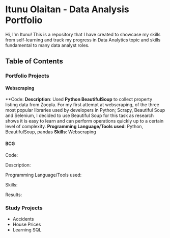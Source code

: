 # Itunu Olaitan - Data Analysis Portfolio

Hi, I'm Itunu! This is a repository that I have created to showcase my skills from self-learning and track my progress in Data Analytics topic and skills fundamental to many data analyst roles.


## Table of Contents



### Portfolio Projects


#### Webscraping 
**Code:
**Description**: Used **Python BeautifulSoup** to collect property listing data from Zoopla. For my first attempt at webscraping, of the three most popular libraries used by developers in Python; Scrapy, Beautiful Soup and Selenium, I decided to use Beautiful Soup for this task as research shows it is easy to learn and can perform operations quickly up to a certain level of complexity. 
**Programming Language/Tools used**: Python, BeautifulSoup, pandas
**Skills**: Webscraping 




#### BCG
Code: 

Description:

Programming Language/Tools used:

Skills:

Results: 







### Study Projects
- Accidents
- House Prices
- Learning SQL
